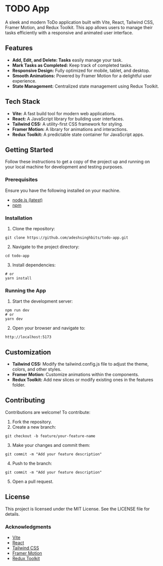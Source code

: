 # TODO App

A sleek and modern ToDo application built with Vite, React, Tailwind CSS, Framer Motion, and Redux Toolkit. This app allows users to manage their tasks efficiently with a responsive and animated user interface.

## Features
- **Add, Edit, and Delete: Tasks** easily manage your task.
- **Mark Tasks as Completed:** Keep track of completed tasks.
- **Responsive Design:** Fully optimized for mobile, tablet, and desktop.
- **Smooth Animations:** Powered by Framer Motion for a delightful user experience.
- **State Management:**  Centralized state management using Redux Toolkit.
## Tech Stack
- **Vite:** A fast build tool for modern web applications.
- **React:** A JavaScript library for building user interfaces.
- **Tailwind CSS:** A utility-first CSS framework for styling.
- **Framer Motion:** A library for animations and interactions.
- **Redux Toolkit:** A predictable state container for JavaScript apps.

## Getting Started

Follow these instructions to get a copy of the project up and running on your local machine for development and testing purposes.

### Prerequisites

Ensure you have the following installed on your machine.

- [node.js (latest)](https://nodejs.org/en)
 - [npm](https://www.npmjs.com/)

 ### Installation
 1. Clone the repository:
 ```
 git clone https://github.com/adeshsinghbits/todo-app.git
 ```
2.  Navigate to the project directory:
```
cd todo-app
```
3. Install dependencies:
```npm install
# or
yarn install
```
### Running the App
1. Start the development server:
```
npm run dev
# or
yarn dev
```
2. Open your browser and navigate to:
```
http://localhost:5173
```

## Customization
- **Tailwind CSS:** Modify the tailwind.config.js file to adjust the theme, colors, and other styles.
- **Framer Motion:** Customize animations within the components.
- **Redux Toolkit:** Add new slices or modify existing ones in the features folder.

## Contributing

Contributions are welcome! To contribute:

1. Fork the repository.
2. Create a new branch:
```
git checkout -b feature/your-feature-name
```
3. Make your changes and commit them:
```
git commit -m "Add your feature description"
```
4. Push to the branch:
```
git commit -m "Add your feature description"
```
5. Open a pull request.
 
## License

This project is licensed under the MIT License. See the LICENSE file for details.

### Acknowledgments
- [Vite]()
- [React]()
- [Tailwind CSS]()
- [Framer Motion]()
- [Redux Toolkit]()
